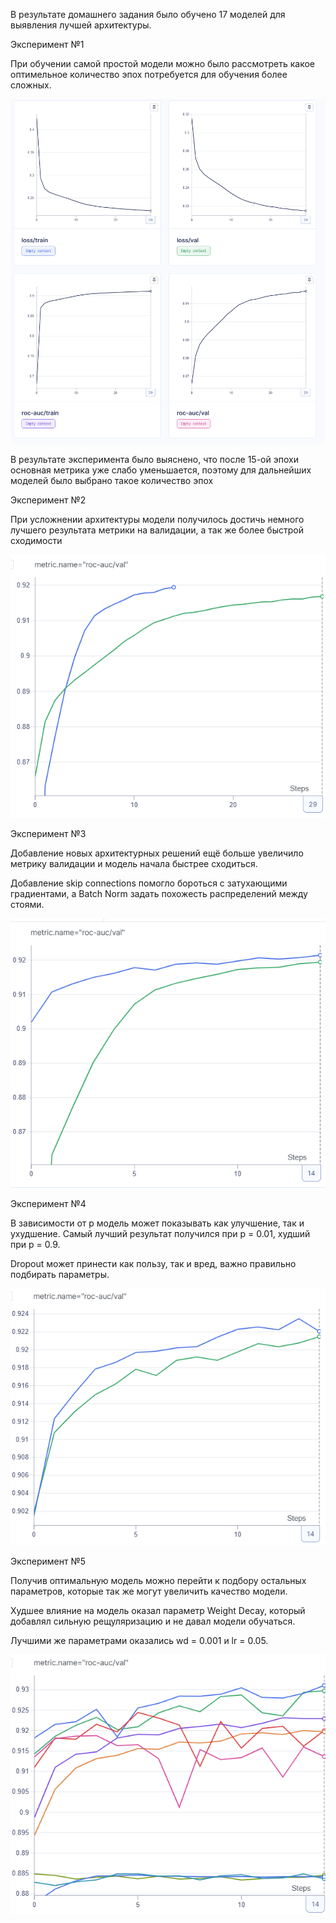 В результате домашнего задания было обучено 17 моделей для выявления лучшей архитектуры.

Эксперимент №1

При обучении самой простой модели можно было рассмотреть какое оптимельное количество эпох потребуется для обучения более сложных.

![alt text](image.png)

В результате эксперимента было выяснено, что после 15-ой эпохи основная метрика уже слабо уменьшается, поэтому для дальнейших моделей было выбрано такое количество эпох

Эксперимент №2

При усложнении архитектуры модели получилось достичь немного лучшего результата метрики на валидации, а так же более быстрой сходимости

![alt text](image-1.png)

Эксперимент №3

Добавление новых архитектурных решений ещё больше увеличило метрику валидации и модель начала быстрее сходиться.

Добавление skip connections помогло бороться с затухающими градиентами, а Batch Norm задать похожесть распределений между стоями.

![alt text](image-2.png)

Эксперимент №4

В зависимости от р модель может показывать как улучшение, так и ухудшение.
Самый лучший результат получился при р = 0.01, худший при р = 0.9.

Dropout может принести как пользу, так и вред, важно правильно подбирать параметры.

![alt text](image-4.png)

Эксперимент №5

Получив оптимальную модель можно перейти к подбору остальных параметров, которые так же могут увеличить качество модели.

Худшее влияние на модель оказал параметр Weight Decay, который добавлял сильную рещуляризацию и не давал модели обучаться.

Лучшими же параметрами оказались wd = 0.001 и lr = 0.05.

![alt text](image-5.png)